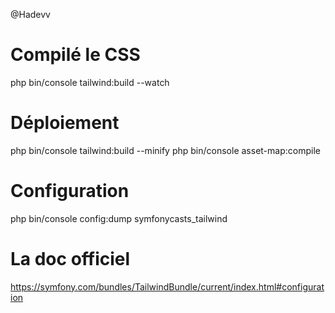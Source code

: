 @Hadevv

# Compilé le CSS

php bin/console tailwind:build --watch

# Déploiement

php bin/console tailwind:build --minify
php bin/console asset-map:compile

# Configuration

php bin/console config:dump symfonycasts_tailwind

# La doc officiel 

https://symfony.com/bundles/TailwindBundle/current/index.html#configuration